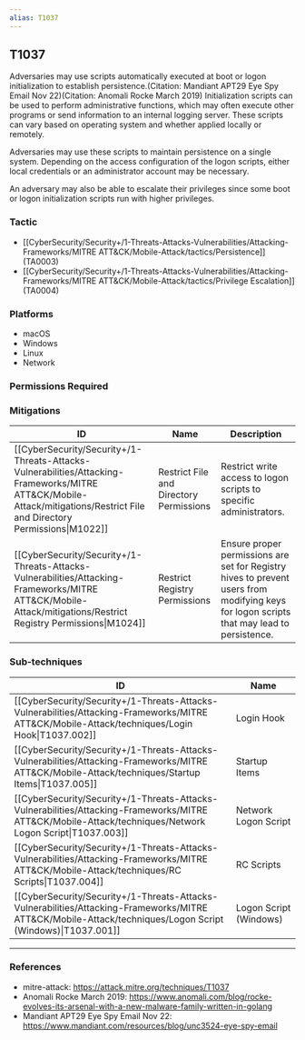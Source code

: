 ```yaml
---
alias: T1037
---
```


## T1037

Adversaries may use scripts automatically executed at boot or logon initialization to establish persistence.(Citation: Mandiant APT29 Eye Spy Email Nov 22)(Citation: Anomali Rocke March 2019) Initialization scripts can be used to perform administrative functions, which may often execute other programs or send information to an internal logging server. These scripts can vary based on operating system and whether applied locally or remotely.  

Adversaries may use these scripts to maintain persistence on a single system. Depending on the access configuration of the logon scripts, either local credentials or an administrator account may be necessary. 

An adversary may also be able to escalate their privileges since some boot or logon initialization scripts run with higher privileges.


### Tactic
- [[CyberSecurity/Security+/1-Threats-Attacks-Vulnerabilities/Attacking-Frameworks/MITRE ATT&CK/Mobile-Attack/tactics/Persistence]] (TA0003)
- [[CyberSecurity/Security+/1-Threats-Attacks-Vulnerabilities/Attacking-Frameworks/MITRE ATT&CK/Mobile-Attack/tactics/Privilege Escalation]] (TA0004)

### Platforms
- macOS
- Windows
- Linux
- Network

### Permissions Required

### Mitigations

| ID | Name | Description |
| --- | --- | --- |
| [[CyberSecurity/Security+/1-Threats-Attacks-Vulnerabilities/Attacking-Frameworks/MITRE ATT&CK/Mobile-Attack/mitigations/Restrict File and Directory Permissions\|M1022]] | Restrict File and Directory Permissions | Restrict write access to logon scripts to specific administrators. |
| [[CyberSecurity/Security+/1-Threats-Attacks-Vulnerabilities/Attacking-Frameworks/MITRE ATT&CK/Mobile-Attack/mitigations/Restrict Registry Permissions\|M1024]] | Restrict Registry Permissions | Ensure proper permissions are set for Registry hives to prevent users from modifying keys for logon scripts that may lead to persistence. |

### Sub-techniques

| ID | Name |
| --- | --- |
| [[CyberSecurity/Security+/1-Threats-Attacks-Vulnerabilities/Attacking-Frameworks/MITRE ATT&CK/Mobile-Attack/techniques/Login Hook\|T1037.002]] | Login Hook |
| [[CyberSecurity/Security+/1-Threats-Attacks-Vulnerabilities/Attacking-Frameworks/MITRE ATT&CK/Mobile-Attack/techniques/Startup Items\|T1037.005]] | Startup Items |
| [[CyberSecurity/Security+/1-Threats-Attacks-Vulnerabilities/Attacking-Frameworks/MITRE ATT&CK/Mobile-Attack/techniques/Network Logon Script\|T1037.003]] | Network Logon Script |
| [[CyberSecurity/Security+/1-Threats-Attacks-Vulnerabilities/Attacking-Frameworks/MITRE ATT&CK/Mobile-Attack/techniques/RC Scripts\|T1037.004]] | RC Scripts |
| [[CyberSecurity/Security+/1-Threats-Attacks-Vulnerabilities/Attacking-Frameworks/MITRE ATT&CK/Mobile-Attack/techniques/Logon Script (Windows)\|T1037.001]] | Logon Script (Windows) |


---
### References

- mitre-attack: https://attack.mitre.org/techniques/T1037
- Anomali Rocke March 2019: https://www.anomali.com/blog/rocke-evolves-its-arsenal-with-a-new-malware-family-written-in-golang
- Mandiant APT29 Eye Spy Email Nov 22: https://www.mandiant.com/resources/blog/unc3524-eye-spy-email
